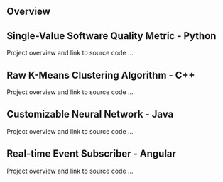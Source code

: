 ## Overview
## Single-Value Software Quality Metric - Python
Project overview and link to source code ... 
## Raw K-Means Clustering Algorithm - C++
Project overview and link to source code ...
## Customizable Neural Network - Java
Project overview and link to source code ...
## Real-time Event Subscriber - Angular
Project overview and link to source code ...
